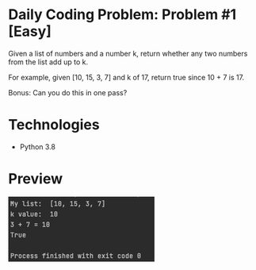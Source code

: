 
# Daily Coding Problem: Problem #1 [Easy]

Given a list of numbers and a number k, return whether any two numbers from the list add up to k.

For example, given [10, 15, 3, 7] and k of 17, return true since 10 + 7 is 17.


Bonus: Can you do this in one pass?

# Technologies

* Python 3.8

# Preview

![](https://github.com/mglacayo07/DailyCodingProblem1/blob/main/result.png)

